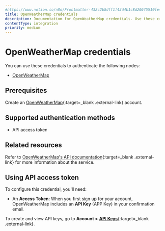 ```yaml
---
#https://www.notion.so/n8n/Frontmatter-432c2b8dff1f43d4b1c8d20075510fe4
title: OpenWeatherMap credentials
description: Documentation for OpenWeatherMap credentials. Use these credentials to authenticate OpenWeatherMap in n8n, a workflow automation platform.
contentType: integration
priority: medium
---
```


# OpenWeatherMap credentials

You can use these credentials to authenticate the following nodes:

- [OpenWeatherMap](/integrations/builtin/app-nodes/n8n-nodes-base.openweathermap/)

## Prerequisites

Create an [OpenWeatherMap](https://openweathermap.org/){:target=_blank .external-link} account. 

## Supported authentication methods

- API access token

## Related resources

Refer to [OpenWeatherMap's API documentation](https://openweathermap.org/api){:target=_blank .external-link} for more information about the service.

## Using API access token

To configure this credential, you'll need:

- An **Access Token**: When you first sign up for your account, OpenWeatherMap includes an **API Key** (APP Key) in your confirmation email.

To create and view API keys, go to **Account >** [**API Keys**](https://home.openweathermap.org/api_keys){:target=_blank .external-link}.

